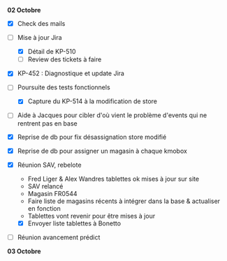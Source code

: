 **02 Octobre**
- [x] Check des mails
- [ ] Mise à jour Jira
    - [x] Détail de KP-510
    - [ ] Review des tickets à faire 
- [x] KP-452 : Diagnostique et update Jira
- [ ] Poursuite des tests fonctionnels
    - [x] Capture du KP-514 à la modification de store
- [ ] Aide à Jacques pour cibler d'où vient le problème d'events qui ne rentrent pas en base
- [x] Reprise de db pour fix désassignation store modifié
- [x] Reprise de db pour assigner un magasin à chaque kmobox
- [x] Réunion SAV, rebelote
    - Fred Liger & Alex Wandres tablettes ok mises à jour sur site
    - SAV relancé
    - Magasin FR0544
    - Faire liste de magasins récents à intégrer dans la base & actualiser en fonction
    - Tablettes vont revenir pour être mises à jour
    - [x] Envoyer liste tablettes à Bonetto
- [ ] Réunion avancement prédict


**03 Octobre**
